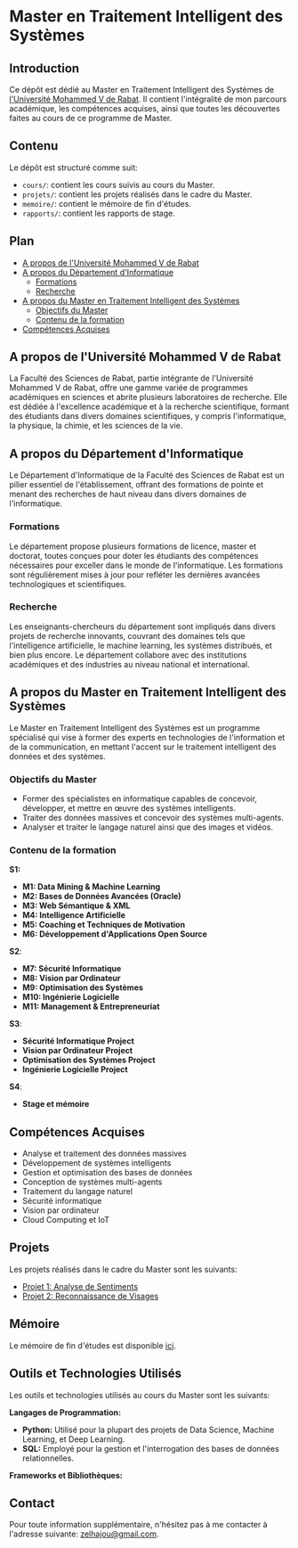 
# Master en Traitement Intelligent des Systèmes

## Introduction
Ce dépôt est dédié au Master en Traitement Intelligent des Systèmes de [l'Université Mohammed V de Rabat](http://www.um5.ac.ma/um5/). Il contient l'intégralité de mon parcours académique, les compétences acquises, ainsi que toutes les découvertes faites au cours de ce programme de Master.

## Contenu
Le dépôt est structuré comme suit:
- `cours/`: contient les cours suivis au cours du Master.
- `projets/`: contient les projets réalisés dans le cadre du Master.
- `memoire/`: contient le mémoire de fin d'études.
- `rapports/`: contient les rapports de stage.

## Plan
- [A propos de l'Université Mohammed V de Rabat](#a-propos-de-luniversité-mohammed-v-de-rabat)
- [A propos du Département d'Informatique](#a-propos-du-département-dinformatique)
  - [Formations](#formations)
  - [Recherche](#recherche)
- [A propos du Master en Traitement Intelligent des Systèmes](#a-propos-du-master-en-traitement-intelligent-des-systèmes)
  - [Objectifs du Master](#objectifs-du-master)
  - [Contenu de la formation](#contenu-de-la-formation)
- [Compétences Acquises](#compétences-acquises)

## A propos de l'Université Mohammed V de Rabat
La Faculté des Sciences de Rabat, partie intégrante de l'Université Mohammed V de Rabat, offre une gamme variée de programmes académiques en sciences et abrite plusieurs laboratoires de recherche. Elle est dédiée à l'excellence académique et à la recherche scientifique, formant des étudiants dans divers domaines scientifiques, y compris l'informatique, la physique, la chimie, et les sciences de la vie.


## A propos du Département d'Informatique
Le Département d'Informatique de la Faculté des Sciences de Rabat est un pilier essentiel de l'établissement, offrant des formations de pointe et menant des recherches de haut niveau dans divers domaines de l'informatique.

### Formations
Le département propose plusieurs formations de licence, master et doctorat, toutes conçues pour doter les étudiants des compétences nécessaires pour exceller dans le monde de l'informatique. Les formations sont régulièrement mises à jour pour refléter les dernières avancées technologiques et scientifiques.

### Recherche
Les enseignants-chercheurs du département sont impliqués dans divers projets de recherche innovants, couvrant des domaines tels que l'intelligence artificielle, le machine learning, les systèmes distribués, et bien plus encore. Le département collabore avec des institutions académiques et des industries au niveau national et international.

## A propos du Master en Traitement Intelligent des Systèmes
Le Master en Traitement Intelligent des Systèmes est un programme spécialisé qui vise à former des experts en technologies de l'information et de la communication, en mettant l'accent sur le traitement intelligent des données et des systèmes.

### Objectifs du Master

- Former des spécialistes en informatique capables de concevoir, développer, et mettre en œuvre des systèmes intelligents.
- Traiter des données massives et concevoir des systèmes multi-agents.
- Analyser et traiter le langage naturel ainsi que des images et vidéos.

### Contenu de la formation

**S1:**
- **M1: Data Mining & Machine Learning**
- **M2: Bases de Données Avancées (Oracle)**
- **M3: Web Sémantique & XML**
- **M4: Intelligence Artificielle**
- **M5: Coaching et Techniques de Motivation**
- **M6: Développement d'Applications Open Source**

**S2**:
- **M7: Sécurité Informatique**
- **M8: Vision par Ordinateur**
- **M9: Optimisation des Systèmes**
- **M10: Ingénierie Logicielle**
- **M11: Management & Entrepreneuriat**

**S3**:
- **Sécurité Informatique Project**
- **Vision par Ordinateur Project**
- **Optimisation des Systèmes Project**
- **Ingénierie Logicielle Project**

**S4**:
- **Stage et mémoire**

## Compétences Acquises

- Analyse et traitement des données massives
- Développement de systèmes intelligents
- Gestion et optimisation des bases de données
- Conception de systèmes multi-agents
- Traitement du langage naturel
- Sécurité informatique
- Vision par ordinateur
- Cloud Computing et IoT

## Projets

Les projets réalisés dans le cadre du Master sont les suivants:
- [Projet 1: Analyse de Sentiments](#)
- [Projet 2: Reconnaissance de Visages](#)

## Mémoire

Le mémoire de fin d'études est disponible [ici](#).

## Outils et Technologies Utilisés

Les outils et technologies utilisés au cours du Master sont les suivants:

**Langages de Programmation:**
- **Python:** Utilisé pour la plupart des projets de Data Science, Machine Learning, et Deep Learning.
- **SQL:** Employé pour la gestion et l'interrogation des bases de données relationnelles.

**Frameworks et Bibliothèques:**

## Contact
Pour toute information supplémentaire, n'hésitez pas à me contacter à l'adresse suivante: zelhajou@gmail.com.
